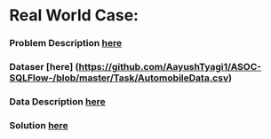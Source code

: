 # Real World Case:
### Problem Description [here](https://github.com/AayushTyagi1/ASOC-SQLFlow-/blob/master/Task/Problem_Description.docx)
### Dataser [here] (https://github.com/AayushTyagi1/ASOC-SQLFlow-/blob/master/Task/AutomobileData.csv)
### Data Description [here](https://github.com/AayushTyagi1/ASOC-SQLFlow-/blob/master/Task/Data%20Dictionary%20-%20carprices.xlsx)
### Solution [here](https://github.com/AayushTyagi1/ASOC-SQLFlow-/blob/master/Task/Solution.ipynb)
